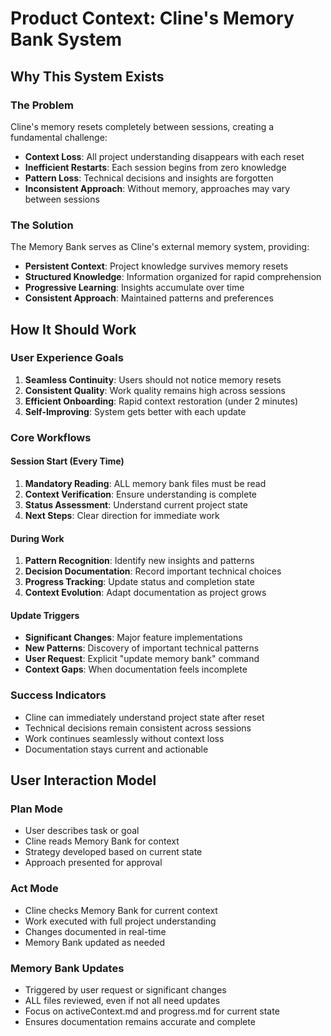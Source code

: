 # Product Context: Cline's Memory Bank System

## Why This System Exists

### The Problem
Cline's memory resets completely between sessions, creating a fundamental challenge:
- **Context Loss**: All project understanding disappears with each reset
- **Inefficient Restarts**: Each session begins from zero knowledge
- **Pattern Loss**: Technical decisions and insights are forgotten
- **Inconsistent Approach**: Without memory, approaches may vary between sessions

### The Solution
The Memory Bank serves as Cline's external memory system, providing:
- **Persistent Context**: Project knowledge survives memory resets
- **Structured Knowledge**: Information organized for rapid comprehension
- **Progressive Learning**: Insights accumulate over time
- **Consistent Approach**: Maintained patterns and preferences

## How It Should Work

### User Experience Goals
1. **Seamless Continuity**: Users should not notice memory resets
2. **Consistent Quality**: Work quality remains high across sessions
3. **Efficient Onboarding**: Rapid context restoration (under 2 minutes)
4. **Self-Improving**: System gets better with each update

### Core Workflows

#### Session Start (Every Time)
1. **Mandatory Reading**: ALL memory bank files must be read
2. **Context Verification**: Ensure understanding is complete
3. **Status Assessment**: Understand current project state
4. **Next Steps**: Clear direction for immediate work

#### During Work
1. **Pattern Recognition**: Identify new insights and patterns
2. **Decision Documentation**: Record important technical choices
3. **Progress Tracking**: Update status and completion state
4. **Context Evolution**: Adapt documentation as project grows

#### Update Triggers
- **Significant Changes**: Major feature implementations
- **New Patterns**: Discovery of important technical patterns
- **User Request**: Explicit "update memory bank" command
- **Context Gaps**: When documentation feels incomplete

### Success Indicators
- Cline can immediately understand project state after reset
- Technical decisions remain consistent across sessions
- Work continues seamlessly without context loss
- Documentation stays current and actionable

## User Interaction Model

### Plan Mode
- User describes task or goal
- Cline reads Memory Bank for context
- Strategy developed based on current state
- Approach presented for approval

### Act Mode
- Cline checks Memory Bank for current context
- Work executed with full project understanding
- Changes documented in real-time
- Memory Bank updated as needed

### Memory Bank Updates
- Triggered by user request or significant changes
- ALL files reviewed, even if not all need updates
- Focus on activeContext.md and progress.md for current state
- Ensures documentation remains accurate and complete
